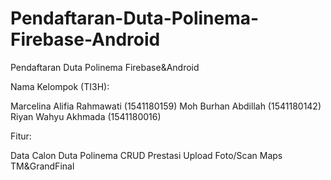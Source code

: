# Pendaftaran-Duta-Polinema-Firebase-Android
Pendaftaran Duta Polinema Firebase&amp;Android

Nama Kelompok (TI3H):

Marcelina Alifia Rahmawati (1541180159)
Moh Burhan Abdillah 	  (1541180142)
Riyan Wahyu Akhmada 	  (1541180016)

Fitur:

Data Calon Duta Polinema
CRUD Prestasi
Upload Foto/Scan
Maps TM&GrandFinal
